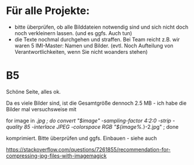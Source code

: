 # Für alle Projekte:

- bitte überprüfen, ob alle Bilddateien notwendig sind und sich nicht doch noch verkleinern lassen.
(und es ggfs. Auch tun)
- die Texte nochmal durchgehen und straffen. Bei Team reicht z.B. wir waren 5 IMI-Master: Namen und Bilder.
(evtl. Noch Aufteilung von Verantwortlichkeiten, wenn Sie nicht woanders stehen) 

# B5
Schöne Seite, alles ok.

Da es viele Bilder sind, ist die Gesamtgröße dennoch 2.5 MB -
ich habe die Bilder mal versuchsweise mit 

for image in *.jpg ;  do convert "$image" -sampling-factor 4:2:0 -strip -quality 85 -interlace JPEG -colorspace RGB "${image%.*}-2.jpg" ; done

komprimiert. Bitte überprüfen und ggfs. Einbauen - siehe auch 

https://stackoverflow.com/questions/7261855/recommendation-for-compressing-jpg-files-with-imagemagick

